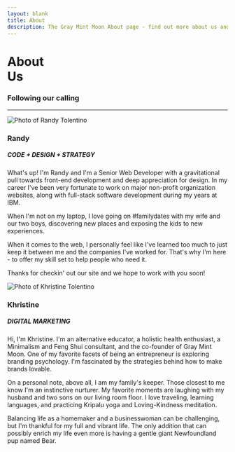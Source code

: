 ```yaml
---
layout: blank
title: About
description: The Gray Mint Moon About page - find out more about us and why we're excited to offer web design and web development services to indie businesses, community influencers, and forward-thinkers.
---
```

<div class="row_md row_trim_bottom">
	<div class="text_center">
		<h1 class="page_title">About<br><span class="page_title_second">Us</span></h1>
		<h3 class="page_subtitle">Following our calling</h3>
		<hr class="divider_red">
	</div>
</div>
<div class="row row_bottom_space">
	<div class="container_xl">
		<div class="column_half">
			<div class="column_half_block">
				<img class="img_full img_bottom_space" src="{{site.url}}/assets/ran_tolentino.png" alt="Photo of Randy Tolentino">
				<h3 class="text_center text_regular">Randy</h3>
				<h5 class="text_center">CODE + DESIGN + STRATEGY</h5>
				<p class="text_light">What's up! I'm Randy and I'm a Senior Web Developer with a gravitational pull towards front-end development and deep appreciation for design. In my career I've been very fortunate to work on major non-profit organization websites, along with full-stack software development during my years at IBM.</p>
				<p class='text_light'>When I'm not on my laptop, I love going on #familydates with my wife and our two boys, discovering new places and exposing the kids to new experiences.</p>
				<p class='text_light'>When it comes to the web, I personally feel like I've learned too much to just keep it between me and the companies I've worked for. That's why I'm here - to offer my skill set to help people who need it.</p>
				<p class='text_light'>Thanks for checkin' out our site and we hope to work with you soon!</p>
			</div>
			<div class="column_half_block">
				<img class="img_full img_bottom_space" src="{{site.url}}/assets/khris_tolentino.png" alt="Photo of Khristine Tolentino">
				<h3 class="text_center text_regular">Khristine</h3>
				<h5 class="text_center">DIGITAL MARKETING</h5>
				<p class="text_light">Hi, I'm Khristine. I'm an alternative educator, a holistic health enthusiast, a Minimalism and Feng Shui consultant, and the co-founder of Gray Mint Moon. One of my favorite facets of being an entrepreneur is exploring branding psychology. I'm fascinated by the strategies behind how to make brands lovable.</p>
				<p class="text_light">On a personal note, above all, I am my family's keeper. Those closest to me know I'm an instinctive nurturer. My favorite moments are laughing with my husband and two sons on our living room floor. I love traveling, learning languages, and practicing Kripalu yoga and Loving-Kindness meditation.</p>
				<p class="text_light">Balancing life as a homemaker and a businesswoman can be challenging, but I'm thankful for my full and vibrant life. The only addition that can possibly enrich my life even more is having a gentle giant Newfoundland pup named Bear. </p>
			</div>
		</div>
	</div>
</div>